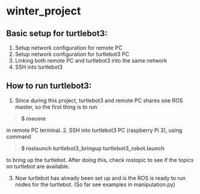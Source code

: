 # winter_project

## Basic setup for turtlebot3:
1. Setup network configuration for remote PC
2. Setup network configuration for turtlebot3 PC
3. Linking both remote PC and turtlebot3 into the same network
4. SSH into turtlebot3


## How to run turtlebot3:
1. Since during this project, turtlebot3 and remote PC shares one ROS master, so the first thing is to run
>**$ roscore**

  in remote PC terminal.
2. SSH into turtlebot3 PC (raspberry Pi 3), using command
>**$ roslaunch turtlebot3_bringup turtlebot3_robot.launch**

  to bring up the turtlebot. After doing this, check rostopic to see if the topics on turtlebot are available.

3. Now turtlebot has already been set up and is the ROS is ready to run nodes for the turtlebot. (So far see examples in manipulation.py)
